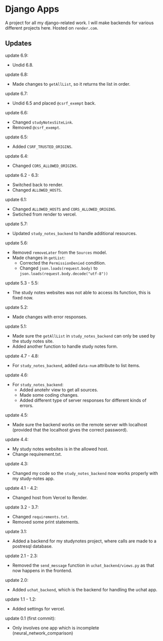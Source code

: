 # Django Apps

A project for all my django-related work. I will make backends for various different projects here.
Hosted on `render.com`.

## Updates

update 6.9:
- Undid 6.8.

update 6.8:
- Made changes to `getAllList`, so it returns the list in order.

update 6.7:
- Undid 6.5 and placed `@csrf_exempt` back.

update 6.6:
- Changed `studyNotesSiteLink`.
- Removed `@csrf_exempt`.

update 6.5:
- Added `CSRF_TRUSTED_ORIGINS`.

update 6.4:
- Changed `CORS_ALLOWED_ORIGINS`.

update 6.2 - 6.3:
- Switched back to render.
- Changed `ALLOWED_HOSTS`.

update 6.1:
- Changed `ALLOWED_HOSTS` and `CORS_ALLOWED_ORIGINS`.
- Swtiched from render to vercel.

update 5.7:
- Updated `study_notes_backend` to handle additional resources.

update 5.6:
- Removed `removeLater` from the `Sources` model.
- Made changes in `getList`:
  - Corrected the `PermissionDenied` condition.
  - Changed `json.loads(request.body)` to `json.loads(request.body.decode("utf-8"))`

update 5.3 - 5.5:
- The study notes websites was not able to access its function, this is fixed now.

update 5.2:
- Made changes with error responses.

update 5.1:
- Made sure the `getAllList` in `study_notes_backend` can only be used by the study notes site.
- Added another function to handle study notes form.

update 4.7 - 4.8:
- For `study_notes_backend`, added `data-num` attribute to list items.

update 4.6:
- For `study_notes_backend`:
  - Added anotehr view to get all sources.
  - Made some coding changes.
  - Added different type of server responses for different kinds of errors.

update 4.5:
- Made sure the backend works on the remote server with localhost (provided that the localhost gives the correct password).

update 4.4:
- My study notes websites is in the allowed host.
- Change requirement.txt.

update 4.3:
- Changed my code so the `study_notes_backend` now works properly with my study-notes app.

update 4.1 - 4.2:
- Changed host from Vercel to Render.

update 3.2 - 3.7:
- Changed `requirements.txt`.
- Removed some print statements.

update 3.1:
- Added a backend for my studynotes project, where calls are made to a postresql database.

update 2.1 - 2.3:
- Removed the `send_message` function in `uchat_backend/views.py` as that now happens in the frontend.

update 2.0:
- Added `uchat_backend`, which is the backend for handling the uchat app.

update 1.1 - 1.2:
- Added settings for vercel.

update 0.1 (first commit):
- Only involves one app which is incomplete (neural_network_comparison)